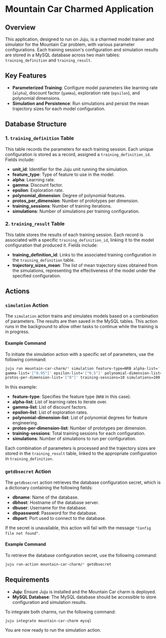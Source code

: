 # Mountain Car Charmed Application

## Overview
This application, designed to run on Juju, is a charmed model trainer and simulator for the Mountain Car problem, with various parameter configurations. Each training session's configuration and simulation results are stored in a MySQL database across two main tables: `training_definition` and `training_result`.

## Key Features
- **Parameterized Training**: Configure model parameters like learning rate (`alpha`), discount factor (`gamma`), exploration rate (`epsilon`), and polynomial dimensions.
- **Simulation and Persistence**: Run simulations and persist the mean trajectory sizes for each model configuration.

## Database Structure
### 1. `training_definition` Table
This table records the parameters for each training session. Each unique configuration is stored as a record, assigned a `training_definition_id`. Fields include:
- **unit_id**: Identifier for the Juju unit running the simulation.
- **feature_type**: Type of feature to use in the model.
- **alpha**: Learning rate.
- **gamma**: Discount factor.
- **epsilon**: Exploration rate.
- **polynomial_dimension**: Degree of polynomial features.
- **protos_per_dimension**: Number of prototypes per dimension.
- **training_sessions**: Number of training iterations.
- **simulations**: Number of simulations per training configuration.

### 2. `training_result` Table
This table stores the results of each training session. Each record is associated with a specific `training_definition_id`, linking it to the model configuration that produced it. Fields include:
- **training_definition_id**: Links to the associated training configuration in the `training_definition` table.
- **trajectory_sizes_mean**: The list of mean trajectory sizes obtained from the simulations, representing the effectiveness of the model under the specified configuration.

## Actions
### `simulation` Action
The `simulation` action trains and simulates models based on a combination of parameters. The results are then saved in the MySQL tables. This action runs in the background to allow other tasks to continue while the training is in progress.

#### Example Command
To initiate the simulation action with a specific set of parameters, use the following command:
```bash
juju run mountain-car-charm/* simulation feature-type=NRB alpha-list='["0.025"]' \
gamma-list='["0.95"]' epsilon-list='["0.5"]' polynomial-dimension-list='["1"]' \
protos-per-dimension-list='["8"]' training-sessions=10 simulations=100 --background
```

In this example:
- **feature-type**: Specifies the feature type (`NRB` in this case).
- **alpha-list**: List of learning rates to iterate over.
- **gamma-list**: List of discount factors.
- **epsilon-list**: List of exploration rates.
- **polynomial-dimension-list**: List of polynomial degrees for feature engineering.
- **protos-per-dimension-list**: Number of prototypes per dimension.
- **training-sessions**: Total training sessions for each configuration.
- **simulations**: Number of simulations to run per configuration.

Each combination of parameters is processed and the trajectory sizes are stored in the `training_result` table, linked to the appropriate configuration in `training_definition`.

### `getdbsecret` Action
The `getdbsecret` action retrieves the database configuration secret, which is a dictionary containing the following fields:
- **dbname**: Name of the database.
- **dbhost**: Hostname of the database server.
- **dbuser**: Username for the database.
- **dbpassword**: Password for the database.
- **dbport**: Port used to connect to the database.

If the secret is unavailable, this action will fail with the message `"Config file not found"`.

#### Example Command
To retrieve the database configuration secret, use the following command:
```bash
juju run-action mountain-car-charm/* getdbsecret
```

## Requirements
- **Juju**: Ensure Juju is installed and the Mountain Car charm is deployed.
- **MySQL Database**: The MySQL database should be accessible to store configuration and simulation results.

To integrate both charms, run the following command:
```bash
juju integrate mountain-car-charm mysql
```
You are now ready to run the simulation action.